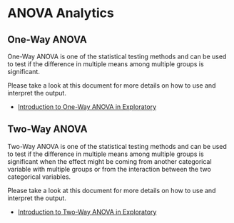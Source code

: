 # ANOVA Analytics

## One-Way ANOVA

One-Way ANOVA is one of the statistical testing methods and can be used to test if the difference in multiple means among multiple groups is significant.

Please take a look at this document for more details on how to use and interpret the output.

* [Introduction to One-Way ANOVA in Exploratory](https://exploratory.io/note/exploratory/Introduction-to-One-Way-ANOVA-in-Exploratory-IOx8pxH7)

## Two-Way ANOVA

Two-Way ANOVA is one of the statistical testing methods and can be used to test if the difference in multiple means among multiple groups is significant when the effect might be coming from another categorical variable with multiple groups or from the interaction between the two categorical variables.

Please take a look at this document for more details on how to use and interpret the output.

* [Introduction to Two-Way ANOVA in Exploratory](https://exploratory.io/note/exploratory/Introduction-to-Two-Way-ANOVA-in-Exploratory-rte3Zab6)
